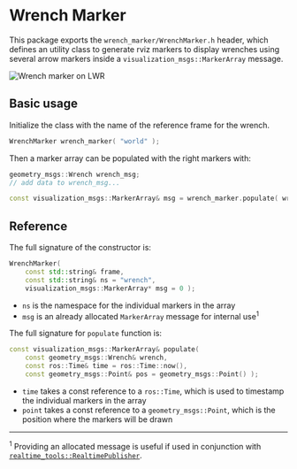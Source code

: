 # Wrench Marker

This package exports the `wrench_marker/WrenchMarker.h` header, which defines an utility class to generate rviz markers to display wrenches using several arrow markers inside a `visualization_msgs::MarkerArray` message.

![Wrench marker on LWR](http://i.imgur.com/9a1wh65.png)

## Basic usage

Initialize the class with the name of the reference frame for the wrench.

```c++
WrenchMarker wrench_marker( "world" );
```

Then a marker array can be populated with the right markers with:

```c++
geometry_msgs::Wrench wrench_msg;
// add data to wrench_msg...

const visualization_msgs::MarkerArray& msg = wrench_marker.populate( wrench_msg );
```

## Reference

The full signature of the constructor is:

```c++
WrenchMarker( 
    const std::string& frame,
    const std::string& ns = "wrench",
    visualization_msgs::MarkerArray* msg = 0 );
```

- `ns` is the namespace for the individual markers in the array
- `msg` is an already allocated `MarkerArray` message for internal use<sup>1</sup>

The full signature for `populate` function is:

```c++
const visualization_msgs::MarkerArray& populate(
    const geometry_msgs::Wrench& wrench,
    const ros::Time& time = ros::Time::now(),
    const geometry_msgs::Point& pos = geometry_msgs::Point() );
```

- `time` takes a const reference to a `ros::Time`, which is used to timestamp the individual markers in the array
- `point` takes a const reference to a `geometry_msgs::Point`, which is the position where the markers will be drawn

---

<sup>1</sup> Providing an allocated message is useful if used in conjunction with [`realtime_tools::RealtimePublisher`](https://github.com/ros-controls/realtime_tools).